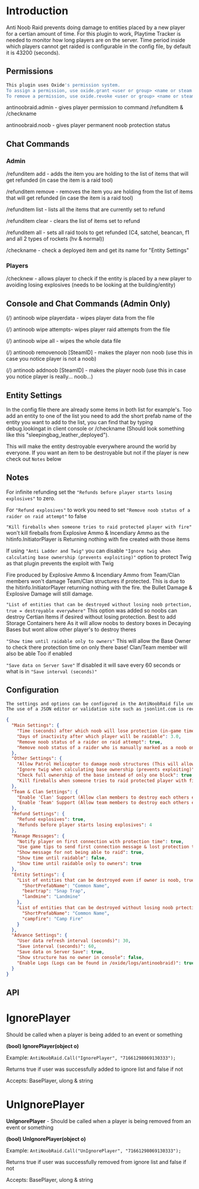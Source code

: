 # Introduction
Anti Noob Raid prevents doing damage to entities placed by a new player for a certian amount of time.
For this plugin to work, Playtime Tracker is needed to monitor how long players are on the server.
Time period inside which players cannot get raided is configurable in the config file, by default it is 43200 (seconds).

## Permissions

```bash
This plugin uses Oxide's permission system. 
To assign a permission, use oxide.grant <user or group> <name or steam id> <permission>. 
To remove a permission, use oxide.revoke <user or group> <name or steam id> <permission>.
```

antinoobraid.admin - gives player permission to command /refunditem & /checkname

antinoobraid.noob - gives player permanent noob protection status

## Chat Commands

### Admin
/refunditem add - adds the item you are holding to the list of items that will get refunded (in case the item is a raid tool)

/refunditem remove - removes the item you are holding from the list of items that will get refunded (in case the item is a raid tool)

/refunditem list - lists all the items that are currently set to refund

/refunditem clear - clears the list of items set to refund

/refunditem all - sets all raid tools to get refunded (C4, satchel, beancan, f1 and all 2 types of rockets (hv & normal))

/checkname - check a deployed item and get its name for "Entity Settings"

### Players

/checknew - allows player to check if the entity is placed by a new player to avoiding losing explosives (needs to be looking at the building/entity)

## Console and Chat Commands (Admin Only)

(/) antinoob wipe playerdata - wipes player data from the file

(/) antinoob wipe attempts- wipes player raid attempts from the file

(/) antinoob wipe all - wipes the whole data file

(/) antinoob removenoob [SteamID] - makes the player non noob (use this in case you notice player is not a noob)

(/) antinoob addnoob [SteamID] - makes the player noob (use this in case you notice player is really... noob...)

## Entity Settings

In the config file there are already some items in both list for example's. Too add an entity to one of the list you need to add the short prefab name of the entity you want to add to the list, you can find that by typing debug.lookingat in client console or /checkname (Should look something like this "sleepingbag_leather_deployed").

This will make the entity destroyable everywhere around the world by everyone. If you want an item to be destroyable but not if the player is new check out `Notes` below

## Notes
For infinite refunding set the `"Refunds before player starts losing explosives"` to zero.

For `"Refund explosives"` to work you need to set `"Remove noob status of a raider on raid attempt"` to false

`"Kill fireballs when someone tries to raid protected player with fire"` won't kill fireballs from Explosive Ammo & Incendiary Ammo as the hitinfo.InitiatorPlayer is Returning nothing with fire created with those items

If using `"Anti Ladder and Twig"` you can disable `"Ignore twig when calculating base ownership (prevents exploiting)"` option to protect Twig as that plugin prevents the exploit with Twig

 Fire produced by Explosive Ammo & Incendiary Ammo from Team/Clan members won't damage Team/Clan structures if protected. This is due to the hitinfo.InitiatorPlayer returning nothing with the fire. the Bullet Damage & Explosive Damage will still damage.
 
 `"List of entities that can be destroyed without losing noob prtection, true = destroyable everywhere"` This option was added so noobs can destroy Certian Items if desired without losing protection. Best to add Storage Containers here As it will allow noobs to destory boxes in Decaying Bases but wont allow other player's to destroy theres
 
 `"Show time until raidable only to owners"` This will allow the Base Owner to check there protection time on only there base! Clan/Team member will also be able Too if enabled

`"Save data on Server Save"` If disabled it will save every 60 seconds or what is in `"Save interval (seconds)"`

## Configuration

```bash
The settings and options can be configured in the AntiNoobRaid file under the config directory. 
The use of a JSON editor or validation site such as jsonlint.com is recommended to avoid formatting issues and syntax errors.
```

```json
{
  "Main Settings": {
    "Time (seconds) after which noob will lose protection (in-game time)": 43200,
    "Days of inactivity after which player will be raidable": 3.0,
    "Remove noob status of a raider on raid attempt": true,
    "Remove noob status of a raider who is manually marked as a noob on raid attempt": true
  },
  "Other Settings": {
    "Allow Patrol Helicopter to damage noob structures (This will allow players to raid noobs with Patrol Helicopter)": true,
    "Ignore twig when calculating base ownership (prevents exploiting)": true,
    "Check full ownership of the base instead of only one block": true,
    "Kill fireballs when someone tries to raid protected player with fire (prevents lag)": true
  },
  "Team & Clan Settings": {
    "Enable 'Clan' Support (Allow clan members to destroy each others entities & Remove protection from clan members when a member tries to raid)": true,
    "Enable 'Team' Support (Allow team members to destroy each others entities & Remove protection from team members when a member tries to raid)": true
  },
  "Refund Settings": {
    "Refund explosives": true,
    "Refunds before player starts losing explosives": 4
  },
  "Manage Messages": {
    "Notify player on first connection with protection time": true,
    "Use game tips to send first connection message & lost protection to players": false,
    "Show message for not being able to raid": true,
    "Show time until raidable": false,
    "Show time until raidable only to owners": true
  },
  "Entity Settings": {
    "List of entities that can be destroyed even if owner is noob, true = destroyable everywhere": {
      "ShortPrefabName": "Common Name",
      "beartrap": "Snap Trap",
      "landmine": "Landmine"
    },
    "List of entities that can be destroyed without losing noob prtection, true = destroyable everywhere": {
      "ShortPrefabName": "Common Name",
      "campfire": "Camp Fire"
    }
  },
  "Advance Settings": {
    "User data refresh interval (seconds)": 30,
    "Save interval (seconds)": 60,
    "Save data on Server Save": true,
    "Show structure has no owner in console": false,
    "Enable Logs (Logs can be found in /oxide/logs/antinoobraid)": true
  }
}

```

## API
# IgnorePlayer 

 Should be called when a player is being added to an event or something
 
**(bool) IgnorePlayer(object o)**

Example: `AntiNoobRaid.Call("IgnorePlayer", "71661298069130333");`

Returns true if user was successfully added to ignore list and false if not

Accepts: BasePlayer, ulong & string

# UnIgnorePlayer
**UnIgnorePlayer** - Should be called when a player is being removed from an event or something

**(bool) UnIgnorePlayer(object o)**

Example: `AntiNoobRaid.Call("UnIgnorePlayer", "71661298069130333");`

Returns true if user was successfully removed from ignore list and false if not

Accepts: BasePlayer, ulong & string
